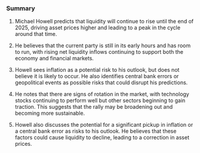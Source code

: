 ### Summary

1. Michael Howell predicts that liquidity will continue to rise until the
end of 2025, driving asset prices higher and leading to a peak in the cycle
around that time.

2. He believes that the current party is still in its early hours and has
room to run, with rising net liquidity inflows continuing to support both
the economy and financial markets.

3. Howell sees inflation as a potential risk to his outlook, but does not
believe it is likely to occur. He also identifies central bank errors or
geopolitical events as possible risks that could disrupt his predictions.

4. He notes that there are signs of rotation in the market, with technology
stocks continuing to perform well but other sectors beginning to gain
traction. This suggests that the rally may be broadening out and becoming
more sustainable.

5. Howell also discusses the potential for a significant pickup in inflation
or a central bank error as risks to his outlook. He believes that these factors
could cause liquidity to decline, leading to a correction in asset prices.
